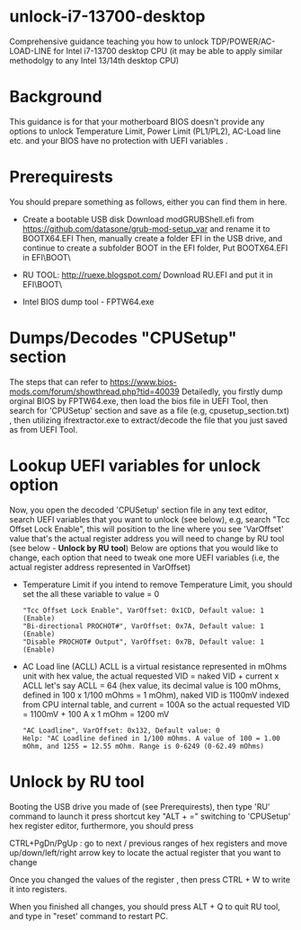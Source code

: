 # unlock-i7-13700-desktop
Comprehensive guidance teaching you how to unlock TDP/POWER/AC-LOAD-LINE for Intel i7-13700 desktop CPU
(it may be able to apply similar methodolgy to any Intel 13/14th desktop CPU)

# Background
This guidance is for that your motherboard BIOS doesn't provide any options to unlock Temperature Limit, Power Limit (PL1/PL2), AC-Load line etc.
and your BIOS have no protection with UEFI variables .

# Prerequirests
You should prepare something as follows, either you can find them in here.

- Create a bootable USB disk
  Download modGRUBShell.efi from https://github.com/datasone/grub-mod-setup_var
  and rename it to BOOTX64.EFI
  Then, manually create a folder EFI in the USB drive, and continue to create a subfolder BOOT in the EFI folder,
  Put BOOTX64.EFI in EFI\BOOT\

- RU TOOL: http://ruexe.blogspot.com/
  Download RU.EFI and put it in EFI\BOOT\

- Intel BIOS dump tool - FPTW64.exe

# Dumps/Decodes "CPUSetup" section 
The steps that can refer to https://www.bios-mods.com/forum/showthread.php?tid=40039
Detailedly, you firstly dump orginal BIOS by FPTW64.exe, then load the bios file in UEFI Tool, 
then search for 'CPUSetup' section and save as a file (e.g, cpusetup_section.txt) , then utilizing ifrextractor.exe to extract/decode the file that you just saved as from UEFI Tool.

# Lookup UEFI variables for unlock option
Now, you open the decoded 'CPUSetup' section file in any text editor, search UEFI variables that you want to unlock (see below),
e.g, search "Tcc Offset Lock Enable", this will position to the line where you see 'VarOffset' value that's the actual register address you will need to change by RU tool (see below - **Unlock by RU tool**)
Below are options that you would like to change, each option that need to tweak one more UEFI variables (i.e, the actual register address represented in VarOffset)

- Temperature Limit
  if you intend to remove Temperature Limit, you should set the all these variable to value = 0 
  ```
  "Tcc Offset Lock Enable", VarOffset: 0x1CD, Default value: 1 (Enable)
  "Bi-directional PROCHOT#", VarOffset: 0x7A, Default value: 1 (Enable)
  "Disable PROCHOT# Output", VarOffset: 0x7B, Default value: 1 (Enable)
  ```
  
- AC Load line (ACLL)
  ACLL is a virtual resistance represented in mOhms unit with hex value, the actual requested VID = naked VID + current x ACLL
  let's say ACLL = 64 (hex value, its decimal value is 100 mOhms, defined in 100 x 1/100 mOhms = 1 mOhm), naked VID is 1100mV indexed from CPU internal table, and current = 100A
  so the actual requested VID = 1100mV + 100 A x 1 mOhm = 1200 mV
  ```
  "AC Loadline", VarOffset: 0x132, Default value: 0
  Help: "AC Loadline defined in 1/100 mOhms. A value of 100 = 1.00 mOhm, and 1255 = 12.55 mOhm. Range is 0-6249 (0-62.49 mOhms)
  ```
  
# Unlock by RU tool
Booting the USB drive you made of (see Prerequirests), then type 'RU' command to launch it
press shortcut key "ALT + =" switching to 'CPUSetup' hex register editor, furthermore, you should press

CTRL+PgDn/PgUp : go to next / previous ranges of hex registers and move up/down/left/right arrow key to locate the actual register that you want to change

Once you changed the values of the register , then press CTRL + W to write it into registers.

When you finished all changes, you should press ALT + Q to quit RU tool, and type in "reset' command to restart PC.

